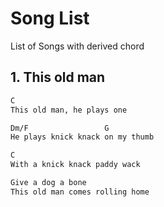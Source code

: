 # Song List

List of Songs with derived chord

## 1. This old man

```txt
C
This old man, he plays one

Dm/F                 G
He plays knick knack on my thumb

C
With a knick knack paddy wack

Give a dog a bone
This old man comes rolling home
```
